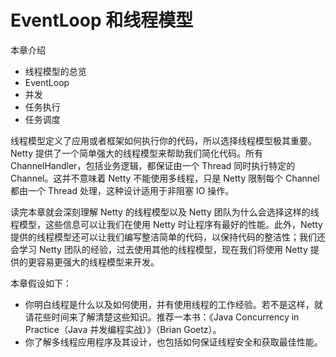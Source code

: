 EventLoop 和线程模型
====

本章介绍

* 线程模型的总览
* EventLoop
* 并发
* 任务执行
* 任务调度

线程模型定义了应用或者框架如何执行你的代码，所以选择线程模型极其重要。Netty 提供了一个简单强大的线程模型来帮助我们简化代码。所有 ChannelHandler，包括业务逻辑，都保证由一个 Thread 同时执行特定的 Channel。这并不意味着 Netty 不能使用多线程，只是 Netty 限制每个 Channel 都由一个 Thread 处理，这种设计适用于非阻塞 IO 操作。

读完本章就会深刻理解 Netty 的线程模型以及 Netty 团队为什么会选择这样的线程模型，这些信息可以让我们在使用 Netty 时让程序有最好的性能。此外，Netty 提供的线程模型还可以让我们编写整洁简单的代码，以保持代码的整洁性；我们还会学习 Netty 团队的经验，过去使用其他的线程模型，现在我们将使用 Netty 提供的更容易更强大的线程模型来开发。

本章假设如下：

* 你明白线程是什么以及如何使用，并有使用线程的工作经验。若不是这样，就请花些时间来了解清楚这些知识。推荐一本书：《Java Concurrency in Practice（Java 并发编程实战）》（Brian Goetz）。
* 你了解多线程应用程序及其设计，也包括如何保证线程安全和获取最佳性能。

